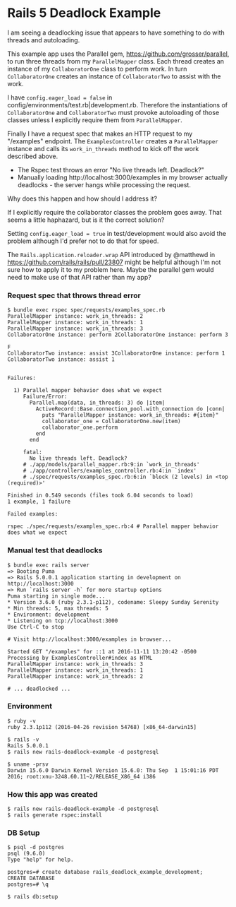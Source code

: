 # Rails 5 Deadlock Example

I am seeing a deadlocking issue that appears to have something to do
with threads and autoloading.

This example app uses the Parallel gem, https://github.com/grosser/parallel,
to run three threads from my `ParallelMapper` class. Each thread creates an instance of my `CollaboratorOne` class to perform work. In turn `CollaboratorOne` creates an instance of `CollaboratorTwo` to assist with the work.

I have `config.eager_load = false` in config/environments/test.rb|development.rb.
Therefore the instantiations of `CollaboratorOne` and `CollaboratorTwo` must provoke autoloading of those classes unless I explicitly require them from `ParallelMapper`.

Finally I have a request spec that makes an HTTP request to my "/examples" endpoint.
The `ExamplesController` creates a `ParallelMapper` instance and calls its `work_in_threads` method to kick off the work described above.

* The Rspec test throws an error "No live threads left. Deadlock?"
* Manually loading http://localhost:3000/examples in my browser actually deadlocks - the server hangs while processing the request.

Why does this happen and how should I address it?

If I explicitly require the collaborator classes the problem goes away.
That seems a little haphazard, but is it the correct solution?

Setting `config.eager_load = true` in test/development would also avoid the problem although I'd prefer not to do that for speed.

The `Rails.application.reloader.wrap` API introduced by @matthewd in https://github.com/rails/rails/pull/23807
might be helpful although I'm not sure how to apply it to my problem here.
Maybe the parallel gem would need to make use of that API rather than my app?

### Request spec that throws thread error ###
```
$ bundle exec rspec spec/requests/examples_spec.rb
ParallelMapper instance: work_in_threads: 2
ParallelMapper instance: work_in_threads: 1
ParallelMapper instance: work_in_threads: 3
CollaboratorOne instance: perform 2CollaboratorOne instance: perform 3

F
CollaboratorTwo instance: assist 3CollaboratorOne instance: perform 1
CollaboratorTwo instance: assist 1


Failures:

  1) Parallel mapper behavior does what we expect
     Failure/Error:
       Parallel.map(data, in_threads: 3) do |item|
         ActiveRecord::Base.connection_pool.with_connection do |conn|
           puts "ParallelMapper instance: work_in_threads: #{item}"
           collaborator_one = CollaboratorOne.new(item)
           collaborator_one.perform
         end
       end

     fatal:
       No live threads left. Deadlock?
     # ./app/models/parallel_mapper.rb:9:in `work_in_threads'
     # ./app/controllers/examples_controller.rb:4:in `index'
     # ./spec/requests/examples_spec.rb:6:in `block (2 levels) in <top (required)>'

Finished in 0.549 seconds (files took 6.04 seconds to load)
1 example, 1 failure

Failed examples:

rspec ./spec/requests/examples_spec.rb:4 # Parallel mapper behavior does what we expect
```

### Manual test that deadlocks ###
```
$ bundle exec rails server
=> Booting Puma
=> Rails 5.0.0.1 application starting in development on http://localhost:3000
=> Run `rails server -h` for more startup options
Puma starting in single mode...
* Version 3.6.0 (ruby 2.3.1-p112), codename: Sleepy Sunday Serenity
* Min threads: 5, max threads: 5
* Environment: development
* Listening on tcp://localhost:3000
Use Ctrl-C to stop

# Visit http://localhost:3000/examples in browser...

Started GET "/examples" for ::1 at 2016-11-11 13:20:42 -0500
Processing by ExamplesController#index as HTML
ParallelMapper instance: work_in_threads: 3
ParallelMapper instance: work_in_threads: 1
ParallelMapper instance: work_in_threads: 2

# ... deadlocked ...
```

### Environment ###
```
$ ruby -v
ruby 2.3.1p112 (2016-04-26 revision 54768) [x86_64-darwin15]

$ rails -v
Rails 5.0.0.1
$ rails new rails-deadlock-example -d postgresql

$ uname -prsv
Darwin 15.6.0 Darwin Kernel Version 15.6.0: Thu Sep  1 15:01:16 PDT 2016; root:xnu-3248.60.11~2/RELEASE_X86_64 i386
```

### How this app was created ###
```
$ rails new rails-deadlock-example -d postgresql
$ rails generate rspec:install
```

### DB Setup ###
```
$ psql -d postgres
psql (9.6.0)
Type "help" for help.

postgres=# create database rails_deadlock_example_development;
CREATE DATABASE
postgres=# \q

$ rails db:setup
```

